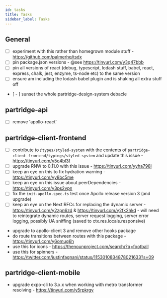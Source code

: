 ```yaml
---
id: tasks
title: Tasks
sidebar_label: Tasks
---
```


## General

- [ ] experiment with this rather than homegrown module stuff - https://github.com/palmerhq/tsdx
- [ ] pin package.json versions - @see https://tinyurl.com/y3q47bbb
- [ ] pin all versions of react (debug, typescript, lodash stuff, babel, react, express, chalk, jest, enzyme, ts-node etc) to the same version
- [ ] ensure am including the lodash babel plugin and is shaking all extra stuff off
- [ - ] sunset the whole partridge-design-system debacle


## partridge-api

- [ ] remove 'apollo-react'

## partridge-client-frontend

- [ ] contribute to `@types/styled-system` with the contents of `partridge-client-frontend/typings/styled-system` and update this issue - https://tinyurl.com/y5e4bl3f
- [ ] upgrade RNW to 0.11.0 with this issue - https://tinyurl.com/yyha798l
- [ ] keep an eye on this to fix hydration warning - https://tinyurl.com/yy8bc5me
- [ ] keep an eye on this issue about peerDependencies - https://tinyurl.com/y3ps2vpn
- [ ] fix the `init-apollo.spec.ts` test once Apollo release version 3 (and upgrade)
- [ ] keep an eye on the Next RFCs for replacing the dynamic server - https://tinyurl.com/y2zpn6zd & https://tinyurl.com/y2fk2hkd - will need to reintegrate dynamic routes, server request logging, server error logging,
possibly UA sniffing (saved to ctx.res.locals.responsive)
- upgrade to apollo-client 3 and remove other hooks package
- do route transitions between routes with this package - https://tinyurl.com/y6omug6h
- use this for icons - https://thenounproject.com/search/?q=football
- use this for spinners - https://twitter.com/justinfagnani/status/1153010834878021633?s=09

## partridge-client-mobile
- upgrade expo-cli to 3.x.x when working with metro transformer resolving - https://tinyurl.com/y5rpkrgy


